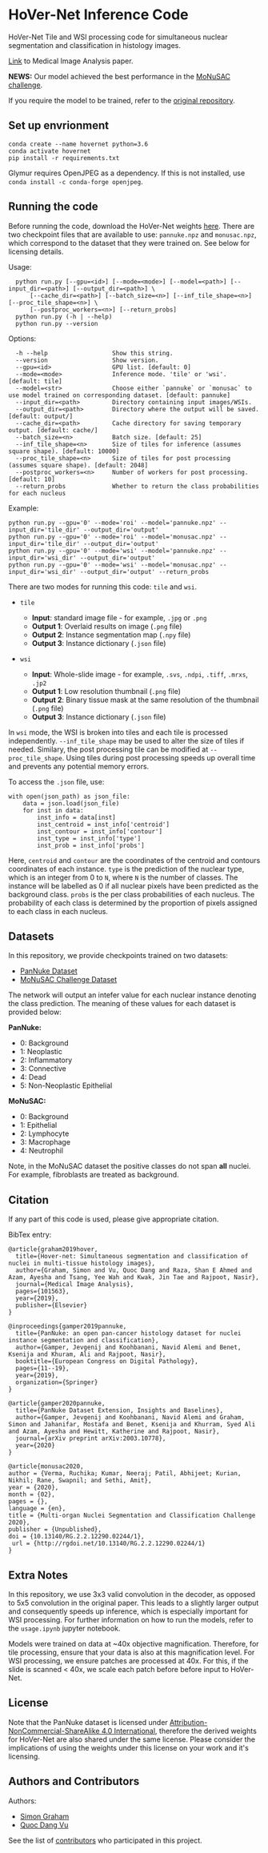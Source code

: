 # HoVer-Net Inference Code

HoVer-Net Tile and WSI processing code for simultaneous nuclear segmentation and classification in histology images. <br />

[Link](https://www.sciencedirect.com/science/article/abs/pii/S1361841519301045?via%3Dihub) to Medical Image Analysis paper.  <br />

**NEWS:** Our model achieved the best performance in the [MoNuSAC challenge](https://monusac-2020.grand-challenge.org/).  <br />

If you require the model to be trained, refer to the [original repository](https://github.com/vqdang/hover_net).  <br />


## Set up envrionment

```
conda create --name hovernet python=3.6
conda activate hovernet
pip install -r requirements.txt
```

Glymur requires OpenJPEG as a dependency. If this is not installed, use `conda install -c conda-forge openjpeg`.

## Running the code

Before running the code, download the HoVer-Net weights [here](https://drive.google.com/file/d/1k1GSsQkFkSjYY0eXi2Kx7Hlj8AGrhOOP/view?usp=sharing). There are two checkpoint files that are available to use: `pannuke.npz` and `monusac.npz`, which correspond to the dataset that they were trained on. See below for licensing details. 

Usage:
```
  python run.py [--gpu=<id>] [--mode=<mode>] [--model=<path>] [--input_dir=<path>] [--output_dir=<path>] \
      [--cache_dir=<path>] [--batch_size=<n>] [--inf_tile_shape=<n>] [--proc_tile_shape=<n>] \
      [--postproc_workers=<n>] [--return_probs]
  python run.py (-h | --help)
  python run.py --version
```
Options:
```
  -h --help                  Show this string.
  --version                  Show version.
  --gpu=<id>                 GPU list. [default: 0]
  --mode=<mode>              Inference mode. 'tile' or 'wsi'. [default: tile]
  --model=<str>              Choose either `pannuke` or `monusac` to use model trained on corresponding dataset. [default: pannuke]
  --input_dir=<path>         Directory containing input images/WSIs.
  --output_dir=<path>        Directory where the output will be saved. [default: output/]
  --cache_dir=<path>         Cache directory for saving temporary output. [default: cache/]
  --batch_size=<n>           Batch size. [default: 25]
  --inf_tile_shape=<n>       Size of tiles for inference (assumes square shape). [default: 10000]
  --proc_tile_shape=<n>      Size of tiles for post processing (assumes square shape). [default: 2048]
  --postproc_workers=<n>     Number of workers for post processing. [default: 10]
  --return_probs             Whether to return the class probabilities for each nucleus
```

Example:
```
python run.py --gpu='0' --mode='roi' --model='pannuke.npz' --input_dir='tile_dir' --output_dir='output'
python run.py --gpu='0' --mode='roi' --model='monusac.npz' --input_dir='tile_dir' --output_dir='output'
python run.py --gpu='0' --mode='wsi' --model='pannuke.npz' --input_dir='wsi_dir' --output_dir='output'
python run.py --gpu='0' --mode='wsi' --model='monusac.npz' --input_dir='wsi_dir' --output_dir='output' --return_probs
```

There are two modes for running this code: `tile` and `wsi`.

* `tile`
    * **Input**: standard image file - for example, `.jpg` or `.png`
    * **Output 1**: Overlaid results on image (`.png` file)
    * **Output 2**: Instance segmentation map (`.npy` file)
    * **Output 3**: Instance dictionary (`.json` file)

* `wsi`
    * **Input**: Whole-slide image - for example, `.svs`, `.ndpi`, `.tiff`, `.mrxs`, `.jp2`
    * **Output 1**: Low resolution thumbnail (`.png` file)
    * **Output 2**: Binary tissue mask at the same resolution of the thumbnail (`.png` file)
    * **Output 3**: Instance dictionary (`.json` file)

In `wsi` mode, the WSI is broken into tiles and each tile is processed independently. `--inf_tile_shape` may be used to alter the size of tiles if needed. Similary, the post processing tile can be modified at `--proc_tile_shape`. Using tiles during post processing speeds up overall time and prevents any potential memory errors. <br />

To access the `.json` file, use: 
```
with open(json_path) as json_file:
    data = json.load(json_file)
    for inst in data:
        inst_info = data[inst]
        inst_centroid = inst_info['centroid']
        inst_contour = inst_info['contour']
        inst_type = inst_info['type']
        inst_prob = inst_info['probs']
```

Here, `centroid` and `contour` are the coordinates of the centroid and contours coordinates of each instance. `type` is the prediction of the nuclear type, which is an integer from 0 to `N`, where `N` is the number of classes. The instance will be labelled as 0 if all nuclear pixels have been predicted as the background class. `probs` is the per class probabilities of each nucleus. The probability of each class is determined by the proportion of pixels assigned to each class in each nucleus.

## Datasets

In this repository, we provide checkpoints trained on two datasets:

- [PanNuke Dataset](https://warwick.ac.uk/fac/sci/dcs/research/tia/data/pannuke)
- [MoNuSAC Challenge Dataset](https://monusac-2020.grand-challenge.org/)

The network will output an intefer value for each nuclear instance denoting the class prediction. The meaning of these values for each dataset is provided below: <br />

**PanNuke:**
- 0: Background
- 1: Neoplastic
- 2: Inflammatory
- 3: Connective
- 4: Dead
- 5: Non-Neoplastic Epithelial

**MoNuSAC:**
- 0: Background
- 1: Epithelial
- 2: Lymphocyte
- 3: Macrophage
- 4: Neutrophil

Note, in the MoNuSAC dataset the positive classes do not span **all** nuclei. For example, fibroblasts are treated as background.

## Citation 

If any part of this code is used, please give appropriate citation. <br />

BibTex entry: <br />
```
@article{graham2019hover,
  title={Hover-net: Simultaneous segmentation and classification of nuclei in multi-tissue histology images},
  author={Graham, Simon and Vu, Quoc Dang and Raza, Shan E Ahmed and Azam, Ayesha and Tsang, Yee Wah and Kwak, Jin Tae and Rajpoot, Nasir},
  journal={Medical Image Analysis},
  pages={101563},
  year={2019},
  publisher={Elsevier}
}

@inproceedings{gamper2019pannuke,
  title={PanNuke: an open pan-cancer histology dataset for nuclei instance segmentation and classification},
  author={Gamper, Jevgenij and Koohbanani, Navid Alemi and Benet, Ksenija and Khuram, Ali and Rajpoot, Nasir},
  booktitle={European Congress on Digital Pathology},
  pages={11--19},
  year={2019},
  organization={Springer}
}

@article{gamper2020pannuke,
  title={PanNuke Dataset Extension, Insights and Baselines},
  author={Gamper, Jevgenij and Koohbanani, Navid Alemi and Graham, Simon and Jahanifar, Mostafa and Benet, Ksenija and Khurram, Syed Ali and Azam, Ayesha and Hewitt, Katherine and Rajpoot, Nasir},
  journal={arXiv preprint arXiv:2003.10778},
  year={2020}
}

@article{monusac2020,
author = {Verma, Ruchika; Kumar, Neeraj; Patil, Abhijeet; Kurian, Nikhil; Rane, Swapnil; and Sethi, Amit},
year = {2020},
month = {02},
pages = {},
language = {en},
title = {Multi-organ Nuclei Segmentation and Classification Challenge 2020},
publisher = {Unpublished},
doi = {10.13140/RG.2.2.12290.02244/1},
 url = {http://rgdoi.net/10.13140/RG.2.2.12290.02244/1}
}
```

## Extra Notes

In this repository, we use 3x3 valid convolution in the decoder, as opposed to 5x5 convolution in the original paper. This leads to a slightly larger output and consequently speeds up inference, which is especially important for WSI processing. For further information on how to run the models, refer to the `usage.ipynb` jupyter notebook. <br />

Models were trained on data at ~40x objective magnification. Therefore, for tile processing, ensure that your data is also at this magnification level. For WSI processing, we ensure patches are processed at 40x. For this, if the slide is scanned < 40x, we scale each patch before before input to HoVer-Net.

## License

Note that the PanNuke dataset is licensed under [Attribution-NonCommercial-ShareAlike 4.0 International](http://creativecommons.org/licenses/by-nc-sa/4.0/), therefore the derived weights for HoVer-Net are also shared under the same license. Please consider the implications of using the weights under this license on your work and it's licensing. 

## Authors and Contributors

Authors:

- [Simon Graham](https://github.com/simongraham)
- [Quoc Dang Vu](https://github.com/vqdang)

See the list of [contributors](https://github.com/simongraham/hovernet_inference/graphs/contributors) who participated in this project.

